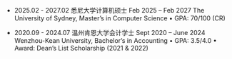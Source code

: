 - 2025.02 - 2027.02 悉尼大学计算机硕士
  Feb 2025 – Feb 2027 The University of Sydney, Master’s in Computer Science
  • GPA: 70/100 (CR)

- 2020.09 - 2024.07 温州肯恩大学会计学士
  Sept 2020 – June 2024 Wenzhou-Kean University, Bachelor’s in Accounting
  • GPA: 3.5/4.0
  • Award: Dean’s List Scholarship (2021 & 2022)
